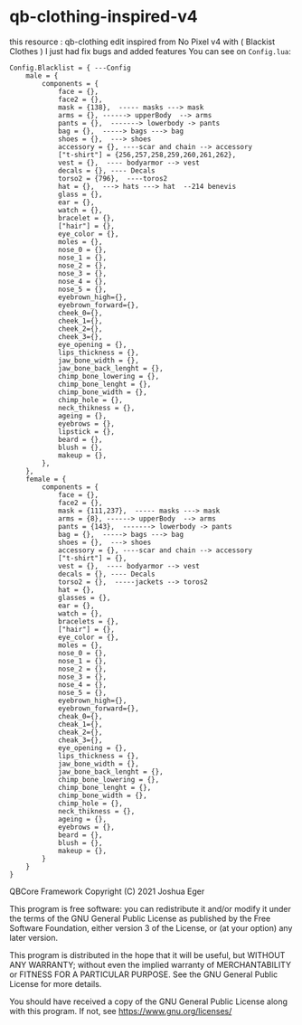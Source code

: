 # qb-clothing-inspired-v4
this resource : qb-clothing edit inspired from No Pixel v4 with ( Blackist Clothes ) 
I just had fix bugs and added features
You can see on ```Config.lua```:
```
Config.Blacklist = { ---Config 
    male = {
        components = {
            face = {},
            face2 = {},
            mask = {138},  ----- masks ---> mask
            arms = {}, ------> upperBody  --> arms
            pants = {},  -------> lowerbody -> pants
            bag = {},  -----> bags ---> bag
            shoes = {},  ---> shoes
            accessory = {}, ----scar and chain --> accessory
            ["t-shirt"] = {256,257,258,259,260,261,262},
            vest = {},  ---- bodyarmor --> vest
            decals = {}, ---- Decals
            torso2 = {796},  ----toros2
            hat = {},  ---> hats ---> hat  --214 benevis
            glass = {},
            ear = {},
            watch = {},
            bracelet = {},
            ["hair"] = {},
            eye_color = {},
            moles = {},
            nose_0 = {},
            nose_1 = {},
            nose_2 = {},
            nose_3 = {},
            nose_4 = {},
            nose_5 = {},
            eyebrown_high={},
            eyebrown_forward={},
            cheek_0={},
            cheek_1={},
            cheek_2={},
            cheek_3={},
            eye_opening = {},
            lips_thickness = {},
            jaw_bone_width = {},
            jaw_bone_back_lenght = {},
            chimp_bone_lowering = {},
            chimp_bone_lenght = {},
            chimp_bone_width = {},
            chimp_hole = {},
            neck_thikness = {},
            ageing = {},
            eyebrows = {},
            lipstick = {},
            beard = {},
            blush = {},
            makeup = {},
        },
    },
    female = {
        components = {
            face = {},
            face2 = {},
            mask = {111,237},  ----- masks ---> mask
            arms = {8}, ------> upperBody  --> arms
            pants = {143},  -------> lowerbody -> pants
            bag = {},  -----> bags ---> bag
            shoes = {},  ---> shoes
            accessory = {}, ----scar and chain --> accessory
            ["t-shirt"] = {},
            vest = {},  ---- bodyarmor --> vest
            decals = {}, ---- Decals
            torso2 = {},  -----jackets --> toros2
            hat = {},
            glasses = {},
            ear = {},
            watch = {},
            bracelets = {},
            ["hair"] = {},
            eye_color = {},
            moles = {},
            nose_0 = {},
            nose_1 = {},
            nose_2 = {},
            nose_3 = {},
            nose_4 = {},
            nose_5 = {},
            eyebrown_high={},
            eyebrown_forward={},
            cheak_0={},
            cheak_1={},
            cheak_2={},
            cheak_3={},
            eye_opening = {},
            lips_thickness = {},
            jaw_bone_width = {},
            jaw_bone_back_lenght = {},
            chimp_bone_lowering = {},
            chimp_bone_lenght = {},
            chimp_bone_width = {},
            chimp_hole = {},
            neck_thikness = {},
            ageing = {},
            eyebrows = {},
            beard = {},
            blush = {},
            makeup = {},
        }
    }
}
```

QBCore Framework Copyright (C) 2021 Joshua Eger

This program is free software: you can redistribute it and/or modify it under the terms of the GNU General Public License as published by the Free Software Foundation, either version 3 of the License, or (at your option) any later version.

This program is distributed in the hope that it will be useful, but WITHOUT ANY WARRANTY; without even the implied warranty of MERCHANTABILITY or FITNESS FOR A PARTICULAR PURPOSE. See the GNU General Public License for more details.

You should have received a copy of the GNU General Public License along with this program. If not, see https://www.gnu.org/licenses/
